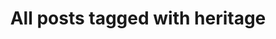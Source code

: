 ---
layout: tag
title: "All posts tagged with heritage"
permalink: /weblog/tags/heritage/
taxonomy: heritage
---